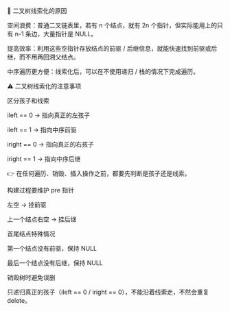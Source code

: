🌳 二叉树线索化的原因

空间浪费：普通二叉链表里，若有 n 个结点，就有 2n 个指针，但实际能用上的只有 n-1 条边，大量指针是 NULL。

提高效率：利用这些空指针存放结点的前驱 / 后继信息，就能快速找到前驱或后继，而不用再回溯父结点。

中序遍历更方便：线索化后，可以在不使用递归 / 栈的情况下完成遍历。

⚠️ 二叉树线索化的注意事项

区分孩子和线索

ileft == 0 → 指向真正的左孩子

ileft == 1 → 指向中序前驱

iright == 0 → 指向真正的右孩子

iright == 1 → 指向中序后继

👉 在任何遍历、销毁、插入操作之前，都要先判断是孩子还是线索。

构建过程要维护 pre 指针

左空 → 挂前驱

上一个结点右空 → 挂后继

首尾结点特殊情况

第一个结点没有前驱，保持 NULL

最后一个结点没有后继，保持 NULL

销毁树时避免误删

只递归真正的孩子（ileft == 0 / iright == 0），不能沿着线索走，不然会重复 delete。